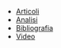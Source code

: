 * [Articoli](https://pitmonticone.github.io/Torino-Lione/ToLy_Articles.html)
* [Analisi](https://pitmonticone.github.io/Torino-Lione/ToLy_CBA.html)
* [Bibliografia](https://pitmonticone.github.io/Torino-Lione/ToLY_Reports.html)
* [Video](https://pitmonticone.github.io/Torino-Lione/ToLy_Videos.html)
